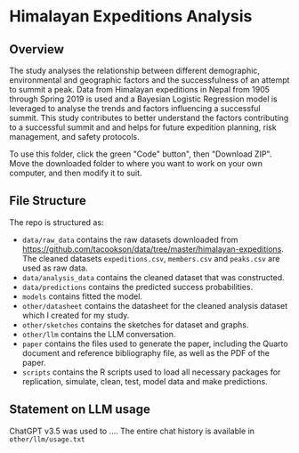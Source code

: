 # Himalayan Expeditions Analysis

## Overview

The study analyses the relationship between different demographic, environmental and geographic factors and the successfulness of an attempt to summit a peak. Data from Himalayan expeditions in Nepal from 1905 through Spring 2019 is used and a Bayesian Logistic Regression model is leveraged to analyse the trends and factors influencing a successful summit. This study contributes to better understand the factors contributing to a successful summit and and helps for future expedition planning, risk management, and safety protocols.

To use this folder, click the green "Code" button", then "Download ZIP". Move the downloaded folder to where you want to work on your own computer, and then modify it to suit.

## File Structure
The repo is structured as:

-   `data/raw_data` contains the raw datasets downloaded from https://github.com/tacookson/data/tree/master/himalayan-expeditions. The cleaned datasets `expeditions.csv`, `members.csv` and `peaks.csv` are used as raw data.
-   `data/analysis_data` contains the cleaned dataset that was constructed.
-   `data/predictions` contains the predicted success probabilities.
-   `models` contains fitted the model.
-   `other/datasheet` contains the datasheet for the cleaned analysis dataset which I created for my study.
-   `other/sketches` contains the sketches for dataset and graphs.
-   `other/llm` contains the LLM conversation.
-   `paper` contains the files used to generate the paper, including the Quarto document and reference bibliography file, as well as the PDF of the paper. 
-   `scripts` contains the R scripts used to load all necessary packages for replication, simulate, clean, test, model data and make predictions.

## Statement on LLM usage
ChatGPT v3.5 was used to .... The entire chat history is available in `other/llm/usage.txt`
